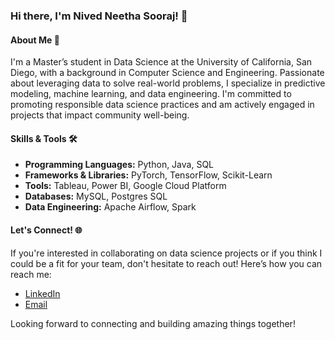 ### Hi there, I'm Nived Neetha Sooraj! 👋

#### About Me 🚀
I'm a Master’s student in Data Science at the University of California, San Diego, with a background in Computer Science and Engineering. Passionate about leveraging data to solve real-world problems, I specialize in predictive modeling, machine learning, and data engineering. I'm committed to promoting responsible data science practices and am actively engaged in projects that impact community well-being.

#### Skills & Tools 🛠️
- **Programming Languages:** Python, Java, SQL
- **Frameworks & Libraries:** PyTorch, TensorFlow, Scikit-Learn
- **Tools:** Tableau, Power BI, Google Cloud Platform
- **Databases:** MySQL, Postgres SQL
- **Data Engineering:** Apache Airflow, Spark

#### Let's Connect! 🌐
If you're interested in collaborating on data science projects or if you think I could be a fit for your team, don't hesitate to reach out! Here’s how you can reach me:
- [LinkedIn](https://linkedin.com/in/nivedneethasooraj)
- [Email](mailto:nsooraj@ucsd.edu)

Looking forward to connecting and building amazing things together!

